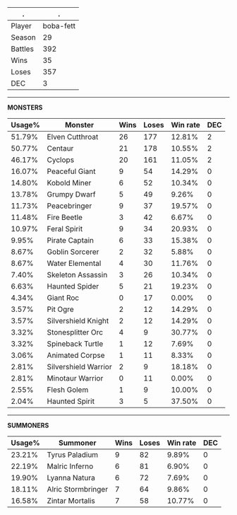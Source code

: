 .|.
|-|-
Player|boba-fett
Season|29
Battles|392
Wins|35
Loses|357
DEC|3

---
**MONSTERS**

Usage%|Monster|Wins|Loses|Win rate|DEC|
-|-|-|-|-|-|
51.79%|Elven Cutthroat|26|177|12.81%|2|
50.77%|Centaur|21|178|10.55%|2|
46.17%|Cyclops|20|161|11.05%|2|
16.07%|Peaceful Giant|9|54|14.29%|0|
14.80%|Kobold Miner|6|52|10.34%|0|
13.78%|Grumpy Dwarf|5|49|9.26%|0|
11.73%|Peacebringer|9|37|19.57%|0|
11.48%|Fire Beetle|3|42|6.67%|0|
10.97%|Feral Spirit|9|34|20.93%|0|
9.95%|Pirate Captain|6|33|15.38%|0|
8.67%|Goblin Sorcerer|2|32|5.88%|0|
8.67%|Water Elemental|4|30|11.76%|0|
7.40%|Skeleton Assassin|3|26|10.34%|0|
6.63%|Haunted Spider|5|21|19.23%|0|
4.34%|Giant Roc|0|17|0.00%|0|
3.57%|Pit Ogre|2|12|14.29%|0|
3.57%|Silvershield Knight|2|12|14.29%|0|
3.32%|Stonesplitter Orc|4|9|30.77%|0|
3.32%|Spineback Turtle|1|12|7.69%|0|
3.06%|Animated Corpse|1|11|8.33%|0|
2.81%|Silvershield Warrior|2|9|18.18%|0|
2.81%|Minotaur Warrior|0|11|0.00%|0|
2.55%|Flesh Golem|1|9|10.00%|0|
2.04%|Haunted Spirit|3|5|37.50%|0|

---
**SUMMONERS**

Usage%|Summoner|Wins|Loses|Win rate|DEC|
-|-|-|-|-|-|
23.21%|Tyrus Paladium|9|82|9.89%|0|
22.19%|Malric Inferno|6|81|6.90%|0|
19.90%|Lyanna Natura|6|72|7.69%|0|
18.11%|Alric Stormbringer|7|64|9.86%|0|
16.58%|Zintar Mortalis|7|58|10.77%|0|
